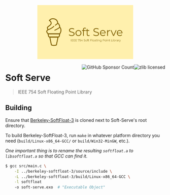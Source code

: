 <p align=center>
    <img src="misc/Soft Serve.png" alt="Soft Serve Logo" width=60%>
</p>

<img src="https://img.shields.io/github/license/pebaz/soft-serve" alt="zlib licensed" align="right">
<img src="https://img.shields.io/github/sponsors/pebaz" alt="GitHub Sponsor Count" align="right">

# Soft Serve

> IEEE 754 Soft Floating Point Library

## Building

Ensure that [Berkeley-SoftFloat-3](https://github.com/ucb-bar/berkeley-softfloat-3)
is cloned next to Soft-Serve's root directory.

To build Berkeley-SoftFloat-3, run `make` in whatever platform directory you
need (`build/Linux-x86_64-GCC/` or `build/Win32-MinGW`, etc.).

*One important thing is to rename the resulting `softfloat.a` to
`libsoftfloat.a` so that GCC can find it.*

```bash
$ gcc src/main.c \
    -I ../berkeley-softfloat-3/source/include \
    -L ../berkeley-softfloat-3/build/Linux-x86_64-GCC \
    -l softfloat
    -o soft-serve.exo  # "Executable Object"
```
